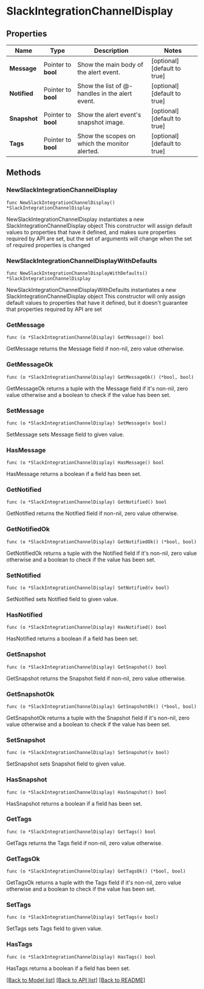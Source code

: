 # SlackIntegrationChannelDisplay

## Properties

Name | Type | Description | Notes
------------ | ------------- | ------------- | -------------
**Message** | Pointer to **bool** | Show the main body of the alert event. | [optional] [default to true]
**Notified** | Pointer to **bool** | Show the list of @-handles in the alert event. | [optional] [default to true]
**Snapshot** | Pointer to **bool** | Show the alert event&#39;s snapshot image. | [optional] [default to true]
**Tags** | Pointer to **bool** | Show the scopes on which the monitor alerted. | [optional] [default to true]

## Methods

### NewSlackIntegrationChannelDisplay

`func NewSlackIntegrationChannelDisplay() *SlackIntegrationChannelDisplay`

NewSlackIntegrationChannelDisplay instantiates a new SlackIntegrationChannelDisplay object
This constructor will assign default values to properties that have it defined,
and makes sure properties required by API are set, but the set of arguments
will change when the set of required properties is changed

### NewSlackIntegrationChannelDisplayWithDefaults

`func NewSlackIntegrationChannelDisplayWithDefaults() *SlackIntegrationChannelDisplay`

NewSlackIntegrationChannelDisplayWithDefaults instantiates a new SlackIntegrationChannelDisplay object
This constructor will only assign default values to properties that have it defined,
but it doesn't guarantee that properties required by API are set

### GetMessage

`func (o *SlackIntegrationChannelDisplay) GetMessage() bool`

GetMessage returns the Message field if non-nil, zero value otherwise.

### GetMessageOk

`func (o *SlackIntegrationChannelDisplay) GetMessageOk() (*bool, bool)`

GetMessageOk returns a tuple with the Message field if it's non-nil, zero value otherwise
and a boolean to check if the value has been set.

### SetMessage

`func (o *SlackIntegrationChannelDisplay) SetMessage(v bool)`

SetMessage sets Message field to given value.

### HasMessage

`func (o *SlackIntegrationChannelDisplay) HasMessage() bool`

HasMessage returns a boolean if a field has been set.

### GetNotified

`func (o *SlackIntegrationChannelDisplay) GetNotified() bool`

GetNotified returns the Notified field if non-nil, zero value otherwise.

### GetNotifiedOk

`func (o *SlackIntegrationChannelDisplay) GetNotifiedOk() (*bool, bool)`

GetNotifiedOk returns a tuple with the Notified field if it's non-nil, zero value otherwise
and a boolean to check if the value has been set.

### SetNotified

`func (o *SlackIntegrationChannelDisplay) SetNotified(v bool)`

SetNotified sets Notified field to given value.

### HasNotified

`func (o *SlackIntegrationChannelDisplay) HasNotified() bool`

HasNotified returns a boolean if a field has been set.

### GetSnapshot

`func (o *SlackIntegrationChannelDisplay) GetSnapshot() bool`

GetSnapshot returns the Snapshot field if non-nil, zero value otherwise.

### GetSnapshotOk

`func (o *SlackIntegrationChannelDisplay) GetSnapshotOk() (*bool, bool)`

GetSnapshotOk returns a tuple with the Snapshot field if it's non-nil, zero value otherwise
and a boolean to check if the value has been set.

### SetSnapshot

`func (o *SlackIntegrationChannelDisplay) SetSnapshot(v bool)`

SetSnapshot sets Snapshot field to given value.

### HasSnapshot

`func (o *SlackIntegrationChannelDisplay) HasSnapshot() bool`

HasSnapshot returns a boolean if a field has been set.

### GetTags

`func (o *SlackIntegrationChannelDisplay) GetTags() bool`

GetTags returns the Tags field if non-nil, zero value otherwise.

### GetTagsOk

`func (o *SlackIntegrationChannelDisplay) GetTagsOk() (*bool, bool)`

GetTagsOk returns a tuple with the Tags field if it's non-nil, zero value otherwise
and a boolean to check if the value has been set.

### SetTags

`func (o *SlackIntegrationChannelDisplay) SetTags(v bool)`

SetTags sets Tags field to given value.

### HasTags

`func (o *SlackIntegrationChannelDisplay) HasTags() bool`

HasTags returns a boolean if a field has been set.


[[Back to Model list]](../README.md#documentation-for-models) [[Back to API list]](../README.md#documentation-for-api-endpoints) [[Back to README]](../README.md)


